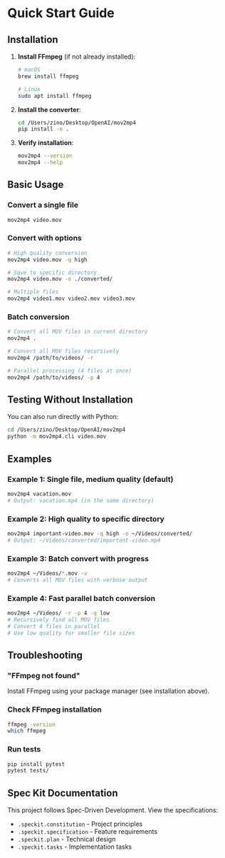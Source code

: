 # Quick Start Guide

## Installation

1. **Install FFmpeg** (if not already installed):
   ```bash
   # macOS
   brew install ffmpeg

   # Linux
   sudo apt install ffmpeg
   ```

2. **Install the converter**:
   ```bash
   cd /Users/zino/Desktop/OpenAI/mov2mp4
   pip install -e .
   ```

3. **Verify installation**:
   ```bash
   mov2mp4 --version
   mov2mp4 --help
   ```

## Basic Usage

### Convert a single file
```bash
mov2mp4 video.mov
```

### Convert with options
```bash
# High quality conversion
mov2mp4 video.mov -q high

# Save to specific directory
mov2mp4 video.mov -o ./converted/

# Multiple files
mov2mp4 video1.mov video2.mov video3.mov
```

### Batch conversion
```bash
# Convert all MOV files in current directory
mov2mp4 .

# Convert all MOV files recursively
mov2mp4 /path/to/videos/ -r

# Parallel processing (4 files at once)
mov2mp4 /path/to/videos/ -p 4
```

## Testing Without Installation

You can also run directly with Python:
```bash
cd /Users/zino/Desktop/OpenAI/mov2mp4
python -m mov2mp4.cli video.mov
```

## Examples

### Example 1: Single file, medium quality (default)
```bash
mov2mp4 vacation.mov
# Output: vacation.mp4 (in the same directory)
```

### Example 2: High quality to specific directory
```bash
mov2mp4 important-video.mov -q high -o ~/Videos/converted/
# Output: ~/Videos/converted/important-video.mp4
```

### Example 3: Batch convert with progress
```bash
mov2mp4 ~/Videos/*.mov -v
# Converts all MOV files with verbose output
```

### Example 4: Fast parallel batch conversion
```bash
mov2mp4 ~/Videos/ -r -p 4 -q low
# Recursively find all MOV files
# Convert 4 files in parallel
# Use low quality for smaller file sizes
```

## Troubleshooting

### "FFmpeg not found"
Install FFmpeg using your package manager (see installation above).

### Check FFmpeg installation
```bash
ffmpeg -version
which ffmpeg
```

### Run tests
```bash
pip install pytest
pytest tests/
```

## Spec Kit Documentation

This project follows Spec-Driven Development. View the specifications:
- `.speckit.constitution` - Project principles
- `.speckit.specification` - Feature requirements
- `.speckit.plan` - Technical design
- `.speckit.tasks` - Implementation tasks
